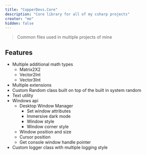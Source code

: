 ```yaml
---
title: "CopperDevs.Core"
description: "Core library for all of my csharp projects"
creator: "me"
hidden: false
---
```


> Common files used in multiple projects of mine

## Features

- Multiple additional math types
  - Matrix2X2
  - Vector2Int
  - Vector3Int
- Multiple extensions
- Custom Random class built on top of the built in system random
- Text utility
- Windows api
  - Desktop Window Manager
    - Set window attributes
    - Immersive dark mode
    - Window style
    - Window corner style
  - Window position and size
  - Cursor position
  - Get console window handle pointer
- Custom logger class with multiple logging style
